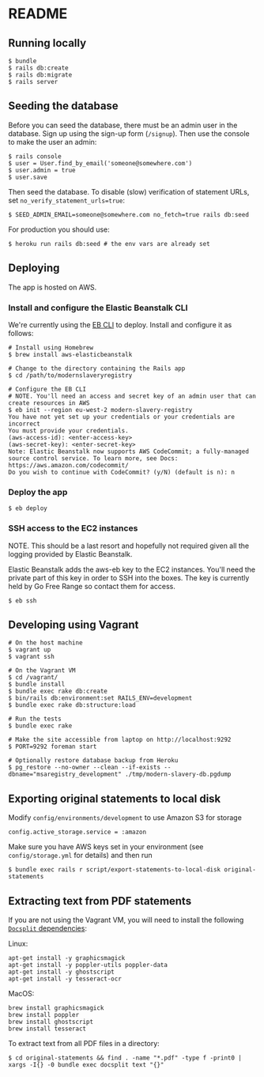 # README

## Running locally

```
$ bundle
$ rails db:create
$ rails db:migrate
$ rails server
```

## Seeding the database

Before you can seed the database, there must be an admin user in the database.
Sign up using the sign-up form (`/signup`). Then use the console to make the user
an admin:

```
$ rails console
$ user = User.find_by_email('someone@somewhere.com')
$ user.admin = true
$ user.save
```

Then seed the database. To disable (slow) verification of statement URLs,
set `no_verify_statement_urls=true`:

```
$ SEED_ADMIN_EMAIL=someone@somewhere.com no_fetch=true rails db:seed
```

For production you should use:

```
$ heroku run rails db:seed # the env vars are already set
```

## Deploying

The app is hosted on AWS.

### Install and configure the Elastic Beanstalk CLI

We're currently using the [EB CLI][eb-cli] to deploy. Install and configure it as follows:

```
# Install using Homebrew
$ brew install aws-elasticbeanstalk

# Change to the directory containing the Rails app
$ cd /path/to/modernslaveryregistry

# Configure the EB CLI
# NOTE. You'll need an access and secret key of an admin user that can create resources in AWS
$ eb init --region eu-west-2 modern-slavery-registry
You have not yet set up your credentials or your credentials are incorrect
You must provide your credentials.
(aws-access-id): <enter-access-key>
(aws-secret-key): <enter-secret-key>
Note: Elastic Beanstalk now supports AWS CodeCommit; a fully-managed source control service. To learn more, see Docs: https://aws.amazon.com/codecommit/
Do you wish to continue with CodeCommit? (y/N) (default is n): n
```

### Deploy the app

```
$ eb deploy
```

[eb-cli]: https://docs.aws.amazon.com/elasticbeanstalk/latest/dg/eb-cli3.html

### SSH access to the EC2 instances

NOTE. This should be a last resort and hopefully not required given all the logging provided by Elastic Beanstalk.

Elastic Beanstalk adds the aws-eb key to the EC2 instances. You'll need the private part of this key in order to SSH into the boxes. The key is currently held by Go Free Range so contact them for access.

```
$ eb ssh
```

## Developing using Vagrant

```
# On the host machine
$ vagrant up
$ vagrant ssh

# On the Vagrant VM
$ cd /vagrant/
$ bundle install
$ bundle exec rake db:create
$ bin/rails db:environment:set RAILS_ENV=development
$ bundle exec rake db:structure:load

# Run the tests
$ bundle exec rake

# Make the site accessible from laptop on http://localhost:9292
$ PORT=9292 foreman start

# Optionally restore database backup from Heroku
$ pg_restore --no-owner --clean --if-exists --dbname="msaregistry_development" ./tmp/modern-slavery-db.pgdump
```

## Exporting original statements to local disk

Modify `config/environments/development` to use Amazon S3 for storage

```
config.active_storage.service = :amazon
```

Make sure you have AWS keys set in your environment (see `config/storage.yml` for details) and then run

```
$ bundle exec rails r script/export-statements-to-local-disk original-statements
```

## Extracting text from PDF statements

If you are not using the Vagrant VM, you will need to install the following [`Docsplit` dependencies](http://documentcloud.github.io/docsplit/#installation):

Linux:

```
apt-get install -y graphicsmagick
apt-get install -y poppler-utils poppler-data
apt-get install -y ghostscript
apt-get install -y tesseract-ocr
```

MacOS:

```
brew install graphicsmagick
brew install poppler
brew install ghostscript
brew install tesseract
```

To extract text from all PDF files in a directory:

```
$ cd original-statements && find . -name "*.pdf" -type f -print0 | xargs -I{} -0 bundle exec docsplit text "{}"
```
